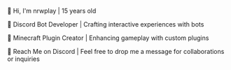 👋 Hi, I'm nrwplay | 15 years old

🚀 Discord Bot Developer | Crafting interactive experiences with bots

🧩 Minecraft Plugin Creator | Enhancing gameplay with custom plugins

💬 Reach Me on Discord | Feel free to drop me a message for collaborations or inquiries

